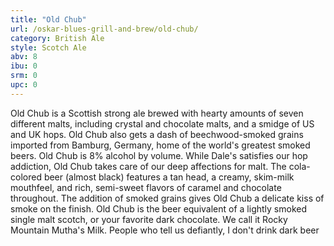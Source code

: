 ```yaml
---
title: "Old Chub"
url: /oskar-blues-grill-and-brew/old-chub/
category: British Ale
style: Scotch Ale
abv: 8
ibu: 0
srm: 0
upc: 0
---
```

Old Chub is a Scottish strong ale brewed with hearty amounts of seven different malts, including crystal and chocolate malts, and a smidge of US and UK hops. Old Chub also gets a dash of beechwood-smoked grains imported from Bamburg, Germany, home of the world's greatest smoked beers. Old Chub is 8% alcohol by volume.  While Dale's satisfies our hop addiction, Old Chub takes care of our deep affections for malt.  The cola-colored beer (almost black) features a tan head, a creamy, skim-milk mouthfeel, and rich, semi-sweet flavors of caramel and chocolate throughout. The addition of smoked grains gives Old Chub a delicate kiss of smoke on the finish.  Old Chub is the beer equivalent of a lightly smoked single malt scotch, or your favorite dark chocolate. We call it Rocky Mountain Mutha's Milk. People who tell us defiantly, I don't drink dark beer
